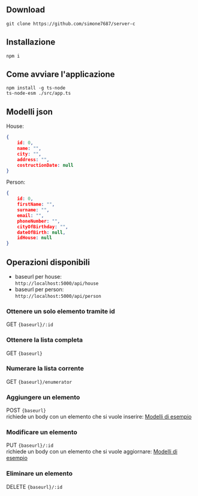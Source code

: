 ## Download
```shell
git clone https://github.com/simone7687/server-c
```

## Installazione
```shell
npm i
```

## Come avviare l'applicazione 
```shell
npm install -g ts-node
ts-node-esm ./src/app.ts 
```

## Modelli json
House:
```json
{
    id: 0,
    name: "",
    city: "",
    address: "",
    costructionDate: null
}
```

Person:
```json
{
    id: 0,
    firstName: "",
    surname: "",
    email: "",
    phoneNumber: "",
    cityOfBirthday: "",
    dateOfBirth: null,
    idHouse: null
}
```

## Operazioni disponibili
- baseurl per house:    
  `http://localhost:5000/api/house`
- baseurl per person:    
  `http://localhost:5000/api/person`
### Ottenere un solo elemento tramite id
GET `{baseurl}/:id`
### Ottenere la lista completa
GET  `{baseurl}`
### Numerare la lista corrente
GET  `{baseurl}/enumerator`
### Aggiungere un elemento
POST  `{baseurl}`       
richiede un body con un elemento che si vuole inserire: [Modelli di esempio](#modelli-json)
### Modificare un elemento
PUT  `{baseurl}/:id`     
richiede un body con un elemento che si vuole aggiornare: [Modelli di esempio](#modelli-json)
### Eliminare un elemento
DELETE  `{baseurl}/:id`